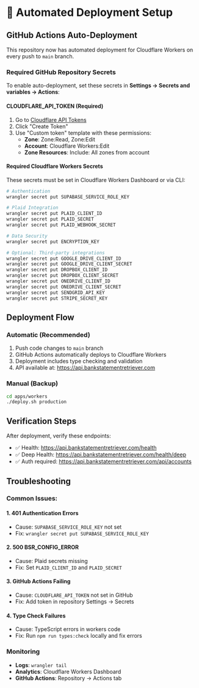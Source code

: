 # 🚀 Automated Deployment Setup

## GitHub Actions Auto-Deployment

This repository now has automated deployment for Cloudflare Workers on every push to `main` branch.

### Required GitHub Repository Secrets

To enable auto-deployment, set these secrets in **Settings → Secrets and variables → Actions**:

#### **CLOUDFLARE_API_TOKEN** (Required)

1. Go to [Cloudflare API Tokens](https://dash.cloudflare.com/profile/api-tokens)
2. Click "Create Token"
3. Use "Custom token" template with these permissions:
   - **Zone**: Zone:Read, Zone:Edit
   - **Account**: Cloudflare Workers:Edit
   - **Zone Resources**: Include: All zones from account

#### **Required Cloudflare Workers Secrets**

These secrets must be set in Cloudflare Workers Dashboard or via CLI:

```bash
# Authentication
wrangler secret put SUPABASE_SERVICE_ROLE_KEY

# Plaid Integration
wrangler secret put PLAID_CLIENT_ID
wrangler secret put PLAID_SECRET
wrangler secret put PLAID_WEBHOOK_SECRET

# Data Security
wrangler secret put ENCRYPTION_KEY

# Optional: Third-party integrations
wrangler secret put GOOGLE_DRIVE_CLIENT_ID
wrangler secret put GOOGLE_DRIVE_CLIENT_SECRET
wrangler secret put DROPBOX_CLIENT_ID
wrangler secret put DROPBOX_CLIENT_SECRET
wrangler secret put ONEDRIVE_CLIENT_ID
wrangler secret put ONEDRIVE_CLIENT_SECRET
wrangler secret put SENDGRID_API_KEY
wrangler secret put STRIPE_SECRET_KEY
```

## Deployment Flow

### Automatic (Recommended)

1. Push code changes to `main` branch
2. GitHub Actions automatically deploys to Cloudflare Workers
3. Deployment includes type checking and validation
4. API available at: https://api.bankstatementretriever.com

### Manual (Backup)

```bash
cd apps/workers
./deploy.sh production
```

## Verification Steps

After deployment, verify these endpoints:

- ✅ Health: https://api.bankstatementretriever.com/health
- ✅ Deep Health: https://api.bankstatementretriever.com/health/deep
- ✅ Auth required: https://api.bankstatementretriever.com/api/accounts

## Troubleshooting

### Common Issues:

#### 1. **401 Authentication Errors**

- Cause: `SUPABASE_SERVICE_ROLE_KEY` not set
- Fix: `wrangler secret put SUPABASE_SERVICE_ROLE_KEY`

#### 2. **500 BSR_CONFIG_ERROR**

- Cause: Plaid secrets missing
- Fix: Set `PLAID_CLIENT_ID` and `PLAID_SECRET`

#### 3. **GitHub Actions Failing**

- Cause: `CLOUDFLARE_API_TOKEN` not set in GitHub
- Fix: Add token in repository Settings → Secrets

#### 4. **Type Check Failures**

- Cause: TypeScript errors in workers code
- Fix: Run `npm run types:check` locally and fix errors

### Monitoring

- **Logs**: `wrangler tail`
- **Analytics**: Cloudflare Workers Dashboard
- **GitHub Actions**: Repository → Actions tab
